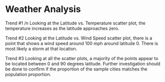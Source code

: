 # Weather Analysis

Trend #1
/n Looking at the Latitude vs. Temperature scatter plot, the temperature increases as the latitude approaches zero.

Trend #2
Looking at the Latitude vs. Wind Speed scatter plot, there is a point that shows a wind speed around 100 mph around latitude 0. There is most likely a storm at that location.

Trend #3
Looking at all the scatter plots, a majority of the points appear to be located between 0 and 90 degrees latitude. Further investigation should be done to confirm if the proportion of the sample cities matches the population proportion.
